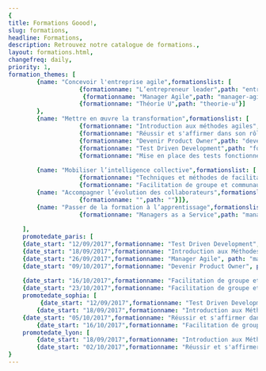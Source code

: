 ```yaml
---
{
title: Formations Goood!,
slug: formations,
headline: Formations,
description: Retrouvez notre catalogue de formations.,
layout: formations.html,
changefreq: daily,
priority: 1,
formation_themes: [
        {name: "Concevoir l'entreprise agile",formationslist: [
                    {formationname: "L’entrepreneur leader",path: "entrepreneur-leader"},
                     {formationname: "Manager Agile",path: "manager-agile"},
                    {formationname: "Théorie U",path: "theorie-u"}]
        },
        {name: "Mettre en œuvre la transformation",formationslist: [
                    {formationname: "Introduction aux méthodes agiles",path: "introduction-methodes-agiles"},
                    {formationname: "Réussir et s'affirmer dans son rôle de Scrum Master",path: "/scrum-master"},
                    {formationname: "Devenir Product Owner",path: "devenir-product-owner"},
                    {formationname: "Test Driven Development",path: "formation-tdd"},
                    {formationname: "Mise en place des tests fonctionnels avec TFS et Microsoft Test Manager",path: "tests-fonctionnels"}]},
                    
        {name: "Mobiliser l’intelligence collective",formationslist: [
                    {formationname: "Techniques et méthodes de facilitation de groupe - ToP",path: "techniques-et-methodes-de-facilitation-de-groupe"},
                    {formationname: "Facilitation de groupe et communautés de pratiques",path: "facilitation-de-groupe-et-communautes-de-pratiques"}]},
        {name: "Accompagner l’évolution des collaborateurs",formationslist: [
                    {formationname: "",path: ""}]},
        {name: "Passer de la formation à l’apprentissage",formationslist: [
                    {formationname: "Managers as a Service",path: "manager-as-a-service"}]}
        
    ],
    promotedate_paris: [
    {date_start: "12/09/2017",formationname: "Test Driven Development", path: "formation-tdd"},
    {date_start: "18/09/2017",formationname: "Introduction aux Méthodes agiles", path: "introduction-methodes-agiles"},
    {date_start: "26/09/2017",formationname: "Manager Agile", path: "manager-agile"},
    {date_start: "09/10/2017",formationname: "Devenir Product Owner", path: "devenir-product-owner"},
      
    {date_start: "16/10/2017",formationname: "Facilitation de groupe et communautés de pratiques", path: "facilitation-de-groupe-et-communautes-de-pratiques"},
    {date_start: "23/10/2017",formationname: "Facilitation de groupe et communautés de pratiques", path: "facilitation-de-groupe-et-communautes-de-pratiques"}],
	promotedate_sophia: [
         {date_start: "12/09/2017",formationname: "Test Driven Development", path: "formation-tdd"},
        {date_start: "18/09/2017",formationname: "Introduction aux Méthodes agiles", path: "introduction-methodes-agiles"},
	{date_start: "05/10/2017",formationname: "Réussir et s'affirmer dans son rôle de Scrum Master", path: "scrum-master"},
        {date_start: "16/10/2017",formationname: "Facilitation de groupe et communautés de pratiques", path: "facilitation-de-groupe-et-communautes-de-pratiques"}],
	promotedate_lyon: [
        {date_start: "18/09/2017",formationname: "Introduction aux Méthodes agiles", path: "introduction-methodes-agiles"},
        {date_start: "02/10/2017",formationname: "Réussir et s'affirmer dans son rôle de Scrum Master", path: "scrum-master"}]
}
---
```

